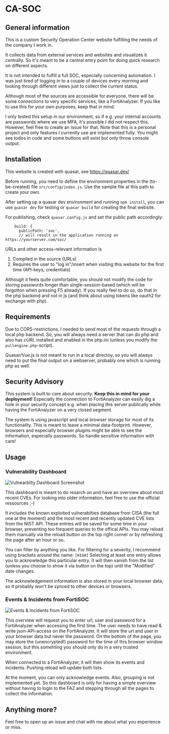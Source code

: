 # CA-SOC

## General information

This is a custom Security Operation Center website fulfilling the needs of the company I work in.

It collects data from external services and websites and visualizes it centrally. So it's meant to be a central entry point for doing quick research on different aspects.

It is not intended to fulfill a full SOC, especially concerning automation. I was just tired of logging in to a couple of devices every morning and looking through different views just to collect the current status.

Although most of the sources are accessible for everyone, there will be some connections to very specific services, like a FortiAnalyzer. If you like to use this for your own purposes, keep that in mind.

I only tested this setup in our environment, so if e.g. your internal accounts are passwords where we use MFA, it's possible I did not respect this. However, feel free to create an issue for that.
Note that this is a personal project and only features I currently use are implemented fully. You might see todos in code and some buttons will exist but only throw console output.


## Installation

This website is created with quasar, see https://quasar.dev/

Before running, you need to define the environment properties in the (to-be-created) file `src/config/index.js`. Use the sample file at this path to create your own.

After setting up a quasar dev environment and running `npm install`, you can use `quasar dev` for testing or `quasar build` for creating the final website.

For publishing, check `quasar.config.js` and set the public path accordingly:
```
    build: {
      publicPath: 'soc',
      // will result in the application running on https://yourserver.com/soc/
```

URLs and other access-relevant information is
1) Compiled in the source (URLs)
2) Requires the user to "log in"/insert when visiting this website for the first time (API-keys, credentials)

Although it feels quite comfortable, you should not modify the code for storing passwords longer than single-session-based (which will be forgotton when pressing F5 already). If you really feel to do so, do that in the php backend and not in js (and think about using tokens like oauth2 for exchange with php).

## Requirements
Due to CORS-restrictions, I needed to send most of the requests through a local php backend. So, you will always need a server that can do php and also has *cURL*  installed and enabled in the php.ini (unless you modify the `pullengine.php`-script).

Quasar/Vue.js is not meant to run in a local directoy, so you will always need to put the final output on a webserver, probably one which is running php as well.

## Security Advisory
This system is built to care about security. **Keep this in mind for your deployment!**
Especially the connection to FortiAnalyzer can easily dig a hole in your security concept e.g. when placing this server publically while having the FortiAnalyzer on a very closed segment.

The system is using javascript and local browser storage for most of its functionality. This is meant to leave a minimal data-footprint. However, browsers and especially browser plugins might be able to see the information, especially passwords. So handle sensitive information with care!

## Usage

### Vulnerability Dashboard
![Vulnearbilty Dashboard Screenshot](https://user-images.githubusercontent.com/37696083/171815272-38b038e9-c0bc-4a3f-93bc-b4c9c17331fc.jpg)

This dashboard is meant to do resarch on and have an overview about most recent CVEs. For looking into older information, feel free to use the official ressources ;-)

It includes the known exploited vulnerabilties database from CISA (the full one at the moment) and the most recent and recently updated CVE lists from the NIST API.
These entries will be saved for some time in your browser, preventing too frequent queries to the offical APIs. You may reload them manually via the reload button on the top right corner or by refreshing the page after an hour or so.

You can filter by anything you like. For filtering for a severity, I recommend using brackets around the name: `[HIGH]`
Selecting at least one entry allows you to acknowledge this particular entry. It will then vanish from the list (unless you choose to show it via button on the top) until the "Modified" date changes.

The acknowledgement information is also stored in your local browser data, so it probably won't be synced to other devices or browsers.

### Events & Incidents from FortiSOC
![Events & Incidents from FortiSOC](https://user-images.githubusercontent.com/37696083/171815278-b3276841-4795-4b16-8e19-737479bb9e15.jpg)

This overview will request you to enter url, user and password for a FortiAnalyzer when accessing the first time. The user needs to have read & write json-API-access on the FortiAnalyzer. It will store the url and user in your browser data but never the password. On the bottom of the page, you may store the (unencrypted!) password for the time of this browser window session, but this somehting you should only do in a very trusted environment.

When connected to a FortiAnalyzer, it will then show its events and incidents. Pushing reload will update both lists.

At the moment, you can only acknowledge events. Also, grouping is not implemented yet. So this dashboard is only for having a simple overview without having to login to the FAZ and stepping through all the pages to collect the information.


## Anything more?
Feel free to open up an issue and chat with me about what you experience or miss.

